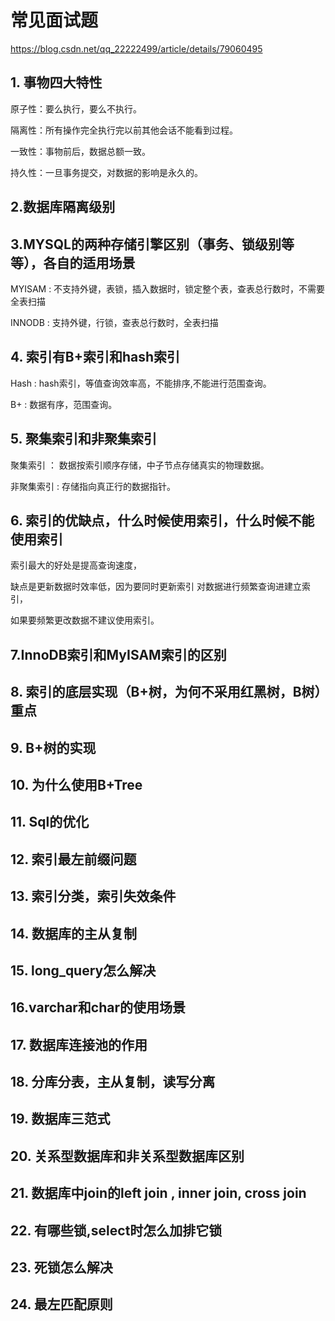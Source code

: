 # 常见面试题

https://blog.csdn.net/qq_22222499/article/details/79060495

## 1. 事物四大特性

原子性：要么执行，要么不执行。

隔离性：所有操作完全执行完以前其他会话不能看到过程。

一致性：事物前后，数据总额一致。

持久性：一旦事务提交，对数据的影响是永久的。

## 2.数据库隔离级别



## 3.MYSQL的两种存储引擎区别（事务、锁级别等等），各自的适用场景

MYISAM : 不支持外键，表锁，插入数据时，锁定整个表，查表总行数时，不需要全表扫描

INNODB : 支持外键，行锁，查表总行数时，全表扫描

 ## 4. 索引有B+索引和hash索引

Hash : hash索引，等值查询效率高，不能排序,不能进行范围查询。

B+ : 数据有序，范围查询。

## 5. 聚集索引和非聚集索引

聚集索引 ： 数据按索引顺序存储，中子节点存储真实的物理数据。

非聚集索引 :  存储指向真正行的数据指针。

## 6. 索引的优缺点，什么时候使用索引，什么时候不能使用索引

索引最大的好处是提高查询速度， 

缺点是更新数据时效率低，因为要同时更新索引 对数据进行频繁查询进建立索引，

如果要频繁更改数据不建议使用索引。

## 7.InnoDB索引和MyISAM索引的区别

## 8. 索引的底层实现（B+树，为何不采用红黑树，B树）重点

## 9. B+树的实现

## 10. 为什么使用B+Tree

## 11. Sql的优化



## 12. 索引最左前缀问题

## 13. 索引分类，索引失效条件

## 14. 数据库的主从复制

## 15. long_query怎么解决

## 16.varchar和char的使用场景

## 17. 数据库连接池的作用

## 18. 分库分表，主从复制，读写分离

## 19. 数据库三范式

## 20. 关系型数据库和非关系型数据库区别

## 21. 数据库中join的left join , inner join, cross join

## 22. 有哪些锁,select时怎么加排它锁

## 23. 死锁怎么解决

## 24. 最左匹配原则



